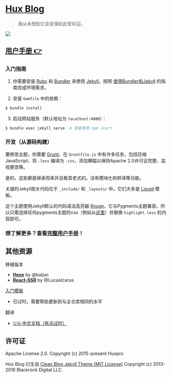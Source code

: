 [Hux Blog](https://huangxuan.me)
================================

> 我从未想到它会变得如此受欢迎。

![](http://huangxuan.me/img/blog-desktop.jpg)


[用户手册 👉](_doc/Manual.md)
--------------------------------------------------

### 入门指南

1. 你需要安装 [Ruby](https://www.ruby-lang.org/en/) 和 [Bundler](https://bundler.io/) 来使用 [Jekyll](https://jekyllrb.com/)。按照 [使用Bundler和Jekyll](https://jekyllrb.com/tutorials/using-jekyll-with-bundler/) 的指南完成环境需求。

2. 安装 `Gemfile` 中的依赖：

```sh
$ bundle install 
```

3. 启动网站服务（默认地址为 `localhost:4000`）：

```sh
$ bundle exec jekyll serve  # 或者使用 npm start
```

### 开发（从源码构建）

要修改主题，你需要 [Grunt](https://gruntjs.com/)。在 `Gruntfile.js` 中有许多任务，包括压缩JavaScript、将 `.less` 编译为 `.css`、添加横幅以保持Apache 2.0许可证完整、监视更改等。

是的，这些都是继承而来并且极其老式的。没有模块化和转译等功能。

关键的Jekyll相关代码位于 `_include/` 和 `_layouts/` 中。它们大多是 [Liquid](https://github.com/Shopify/liquid/wiki) 模板。

这个主题使用Jekyll默认的代码语法高亮器 [Rouge](http://rouge.jneen.net/)，它与Pygments主题兼容，所以只需选择任何pygments主题的css（例如从[这里](http://jwarby.github.io/jekyll-pygments-themes/languages/javascript.html)）并替换 `highlight.less` 的内容即可。


### 想了解更多？查看[完整用户手册](_doc/Manual.md)！


其他资源
---------------

移植版本
- [**Hexo**](https://github.com/Kaijun/hexo-theme-huxblog) by @kaijun
- [**React-SSR**](https://github.com/LucasIcarus/huxpro.github.io/tree/ssr) by @LucasIcarus

[入门模板](https://github.com/huxpro/huxblog-boilerplate)
- 已过时。需要帮助更新到与主仓库相同的水平

翻译
- [🇨🇳  中文文档（有点过时）](https://github.com/Huxpro/huxpro.github.io/blob/master/_doc/README.zh.md)


许可证
-------

Apache License 2.0.
Copyright (c) 2015-present Huxpro

Hux Blog 衍生自 [Clean Blog Jekyll Theme (MIT License)](https://github.com/BlackrockDigital/startbootstrap-clean-blog-jekyll/)
Copyright (c) 2013-2016 Blackrock Digital LLC.
